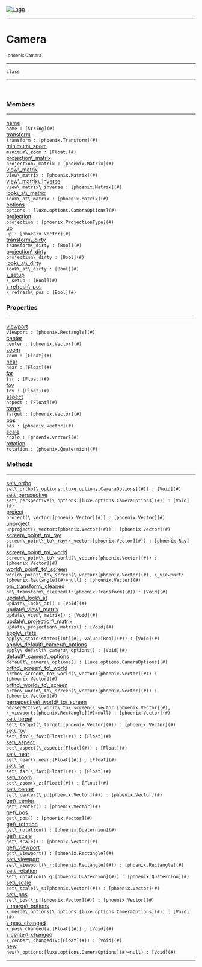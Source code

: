 
[![Logo](../../images/logo.png)](../../api/index.html)

---



<h1>Camera</h1>
<small>`phoenix.Camera`</small>



---

`class`

---

&nbsp;
&nbsp;



<h3>Members</h3> <hr/><span class="member apipage">
                <a name="name"><a class="lift" href="#name">name</a></a><div class="clear"></div><code class="signature apipage">name : [String](#)</code><br/></span>
            <span class="small_desc_flat"></span><span class="member apipage">
                <a name="transform"><a class="lift" href="#transform">transform</a></a><div class="clear"></div><code class="signature apipage">transform : [phoenix.Transform](#)</code><br/></span>
            <span class="small_desc_flat"></span><span class="member apipage">
                <a name="minimum_zoom"><a class="lift" href="#minimum_zoom">minimum\_zoom</a></a><div class="clear"></div><code class="signature apipage">minimum\_zoom : [Float](#)</code><br/></span>
            <span class="small_desc_flat"></span><span class="member apipage">
                <a name="projection_matrix"><a class="lift" href="#projection_matrix">projection\_matrix</a></a><div class="clear"></div><code class="signature apipage">projection\_matrix : [phoenix.Matrix](#)</code><br/></span>
            <span class="small_desc_flat"></span><span class="member apipage">
                <a name="view_matrix"><a class="lift" href="#view_matrix">view\_matrix</a></a><div class="clear"></div><code class="signature apipage">view\_matrix : [phoenix.Matrix](#)</code><br/></span>
            <span class="small_desc_flat"></span><span class="member apipage">
                <a name="view_matrix_inverse"><a class="lift" href="#view_matrix_inverse">view\_matrix\_inverse</a></a><div class="clear"></div><code class="signature apipage">view\_matrix\_inverse : [phoenix.Matrix](#)</code><br/></span>
            <span class="small_desc_flat"></span><span class="member apipage">
                <a name="look_at_matrix"><a class="lift" href="#look_at_matrix">look\_at\_matrix</a></a><div class="clear"></div><code class="signature apipage">look\_at\_matrix : [phoenix.Matrix](#)</code><br/></span>
            <span class="small_desc_flat"></span><span class="member apipage">
                <a name="options"><a class="lift" href="#options">options</a></a><div class="clear"></div><code class="signature apipage">options : [luxe.options.CameraOptions](#)</code><br/></span>
            <span class="small_desc_flat"></span><span class="member apipage">
                <a name="projection"><a class="lift" href="#projection">projection</a></a><div class="clear"></div><code class="signature apipage">projection : [phoenix.ProjectionType](#)</code><br/></span>
            <span class="small_desc_flat"></span><span class="member apipage">
                <a name="up"><a class="lift" href="#up">up</a></a><div class="clear"></div><code class="signature apipage">up : [phoenix.Vector](#)</code><br/></span>
            <span class="small_desc_flat"></span><span class="member apipage">
                <a name="transform_dirty"><a class="lift" href="#transform_dirty">transform\_dirty</a></a><div class="clear"></div><code class="signature apipage">transform\_dirty : [Bool](#)</code><br/></span>
            <span class="small_desc_flat"></span><span class="member apipage">
                <a name="projection_dirty"><a class="lift" href="#projection_dirty">projection\_dirty</a></a><div class="clear"></div><code class="signature apipage">projection\_dirty : [Bool](#)</code><br/></span>
            <span class="small_desc_flat"></span><span class="member apipage">
                <a name="look_at_dirty"><a class="lift" href="#look_at_dirty">look\_at\_dirty</a></a><div class="clear"></div><code class="signature apipage">look\_at\_dirty : [Bool](#)</code><br/></span>
            <span class="small_desc_flat"></span><span class="member apipage">
                <a name="_setup"><a class="lift" href="#_setup">\_setup</a></a><div class="clear"></div><code class="signature apipage">\_setup : [Bool](#)</code><br/></span>
            <span class="small_desc_flat"></span><span class="member apipage">
                <a name="_refresh_pos"><a class="lift" href="#_refresh_pos">\_refresh\_pos</a></a><div class="clear"></div><code class="signature apipage">\_refresh\_pos : [Bool](#)</code><br/></span>
            <span class="small_desc_flat"></span>



<h3>Properties</h3> <hr/><span class="member apipage">
                <a name="viewport"><a class="lift" href="#viewport">viewport</a></a> <div class="clear"></div><code class="signature apipage">viewport : [phoenix.Rectangle](#)</code><br/></span>
            <span class="small_desc_flat"></span><span class="member apipage">
                <a name="center"><a class="lift" href="#center">center</a></a> <div class="clear"></div><code class="signature apipage">center : [phoenix.Vector](#)</code><br/></span>
            <span class="small_desc_flat"></span><span class="member apipage">
                <a name="zoom"><a class="lift" href="#zoom">zoom</a></a> <div class="clear"></div><code class="signature apipage">zoom : [Float](#)</code><br/></span>
            <span class="small_desc_flat"></span><span class="member apipage">
                <a name="near"><a class="lift" href="#near">near</a></a> <div class="clear"></div><code class="signature apipage">near : [Float](#)</code><br/></span>
            <span class="small_desc_flat"></span><span class="member apipage">
                <a name="far"><a class="lift" href="#far">far</a></a> <div class="clear"></div><code class="signature apipage">far : [Float](#)</code><br/></span>
            <span class="small_desc_flat"></span><span class="member apipage">
                <a name="fov"><a class="lift" href="#fov">fov</a></a> <div class="clear"></div><code class="signature apipage">fov : [Float](#)</code><br/></span>
            <span class="small_desc_flat"></span><span class="member apipage">
                <a name="aspect"><a class="lift" href="#aspect">aspect</a></a> <div class="clear"></div><code class="signature apipage">aspect : [Float](#)</code><br/></span>
            <span class="small_desc_flat"></span><span class="member apipage">
                <a name="target"><a class="lift" href="#target">target</a></a> <div class="clear"></div><code class="signature apipage">target : [phoenix.Vector](#)</code><br/></span>
            <span class="small_desc_flat"></span><span class="member apipage">
                <a name="pos"><a class="lift" href="#pos">pos</a></a> <div class="clear"></div><code class="signature apipage">pos : [phoenix.Vector](#)</code><br/></span>
            <span class="small_desc_flat"></span><span class="member apipage">
                <a name="scale"><a class="lift" href="#scale">scale</a></a> <div class="clear"></div><code class="signature apipage">scale : [phoenix.Vector](#)</code><br/></span>
            <span class="small_desc_flat"></span><span class="member apipage">
                <a name="rotation"><a class="lift" href="#rotation">rotation</a></a> <div class="clear"></div><code class="signature apipage">rotation : [phoenix.Quaternion](#)</code><br/></span>
            <span class="small_desc_flat"></span>



<h3>Methods</h3> <hr/><span class="method apipage">
            <a name="set_ortho"><a class="lift" href="#set_ortho">set\_ortho</a></a> <div class="clear"></div><code class="signature apipage">set\_ortho(\_options:[luxe.options.CameraOptions](#)<span></span>) : [Void](#)</code><br/><span class="small_desc_flat"></span>
        </span>
    <span class="method apipage">
            <a name="set_perspective"><a class="lift" href="#set_perspective">set\_perspective</a></a> <div class="clear"></div><code class="signature apipage">set\_perspective(\_options:[luxe.options.CameraOptions](#)<span></span>) : [Void](#)</code><br/><span class="small_desc_flat"></span>
        </span>
    <span class="method apipage">
            <a name="project"><a class="lift" href="#project">project</a></a> <div class="clear"></div><code class="signature apipage">project(\_vector:[phoenix.Vector](#)<span></span>) : [phoenix.Vector](#)</code><br/><span class="small_desc_flat"></span>
        </span>
    <span class="method apipage">
            <a name="unproject"><a class="lift" href="#unproject">unproject</a></a> <div class="clear"></div><code class="signature apipage">unproject(\_vector:[phoenix.Vector](#)<span></span>) : [phoenix.Vector](#)</code><br/><span class="small_desc_flat"></span>
        </span>
    <span class="method apipage">
            <a name="screen_point_to_ray"><a class="lift" href="#screen_point_to_ray">screen\_point\_to\_ray</a></a> <div class="clear"></div><code class="signature apipage">screen\_point\_to\_ray(\_vector:[phoenix.Vector](#)<span></span>) : [phoenix.Ray](#)</code><br/><span class="small_desc_flat"></span>
        </span>
    <span class="method apipage">
            <a name="screen_point_to_world"><a class="lift" href="#screen_point_to_world">screen\_point\_to\_world</a></a> <div class="clear"></div><code class="signature apipage">screen\_point\_to\_world(\_vector:[phoenix.Vector](#)<span></span>) : [phoenix.Vector](#)</code><br/><span class="small_desc_flat"></span>
        </span>
    <span class="method apipage">
            <a name="world_point_to_screen"><a class="lift" href="#world_point_to_screen">world\_point\_to\_screen</a></a> <div class="clear"></div><code class="signature apipage">world\_point\_to\_screen(\_vector:[phoenix.Vector](#)<span></span>, \_viewport:[phoenix.Rectangle](#)<span>=null</span>) : [phoenix.Vector](#)</code><br/><span class="small_desc_flat"></span>
        </span>
    <span class="method apipage">
            <a name="on_transform_cleaned"><a class="lift" href="#on_transform_cleaned">on\_transform\_cleaned</a></a> <div class="clear"></div><code class="signature apipage">on\_transform\_cleaned(t:[phoenix.Transform](#)<span></span>) : [Void](#)</code><br/><span class="small_desc_flat"></span>
        </span>
    <span class="method apipage">
            <a name="update_look_at"><a class="lift" href="#update_look_at">update\_look\_at</a></a> <div class="clear"></div><code class="signature apipage">update\_look\_at() : [Void](#)</code><br/><span class="small_desc_flat"></span>
        </span>
    <span class="method apipage">
            <a name="update_view_matrix"><a class="lift" href="#update_view_matrix">update\_view\_matrix</a></a> <div class="clear"></div><code class="signature apipage">update\_view\_matrix() : [Void](#)</code><br/><span class="small_desc_flat"></span>
        </span>
    <span class="method apipage">
            <a name="update_projection_matrix"><a class="lift" href="#update_projection_matrix">update\_projection\_matrix</a></a> <div class="clear"></div><code class="signature apipage">update\_projection\_matrix() : [Void](#)</code><br/><span class="small_desc_flat"></span>
        </span>
    <span class="method apipage">
            <a name="apply_state"><a class="lift" href="#apply_state">apply\_state</a></a> <div class="clear"></div><code class="signature apipage">apply\_state(state:[Int](#)<span></span>, value:[Bool](#)<span></span>) : [Void](#)</code><br/><span class="small_desc_flat"></span>
        </span>
    <span class="method apipage">
            <a name="apply_default_camera_options"><a class="lift" href="#apply_default_camera_options">apply\_default\_camera\_options</a></a> <div class="clear"></div><code class="signature apipage">apply\_default\_camera\_options() : [Void](#)</code><br/><span class="small_desc_flat"></span>
        </span>
    <span class="method apipage">
            <a name="default_camera_options"><a class="lift" href="#default_camera_options">default\_camera\_options</a></a> <div class="clear"></div><code class="signature apipage">default\_camera\_options() : [luxe.options.CameraOptions](#)</code><br/><span class="small_desc_flat"></span>
        </span>
    <span class="method apipage">
            <a name="ortho_screen_to_world"><a class="lift" href="#ortho_screen_to_world">ortho\_screen\_to\_world</a></a> <div class="clear"></div><code class="signature apipage">ortho\_screen\_to\_world(\_vector:[phoenix.Vector](#)<span></span>) : [phoenix.Vector](#)</code><br/><span class="small_desc_flat"></span>
        </span>
    <span class="method apipage">
            <a name="ortho_world_to_screen"><a class="lift" href="#ortho_world_to_screen">ortho\_world\_to\_screen</a></a> <div class="clear"></div><code class="signature apipage">ortho\_world\_to\_screen(\_vector:[phoenix.Vector](#)<span></span>) : [phoenix.Vector](#)</code><br/><span class="small_desc_flat"></span>
        </span>
    <span class="method apipage">
            <a name="persepective_world_to_screen"><a class="lift" href="#persepective_world_to_screen">persepective\_world\_to\_screen</a></a> <div class="clear"></div><code class="signature apipage">persepective\_world\_to\_screen(\_vector:[phoenix.Vector](#)<span></span>, \_viewport:[phoenix.Rectangle](#)<span>=null</span>) : [phoenix.Vector](#)</code><br/><span class="small_desc_flat"></span>
        </span>
    <span class="method apipage">
            <a name="set_target"><a class="lift" href="#set_target">set\_target</a></a> <div class="clear"></div><code class="signature apipage">set\_target(\_target:[phoenix.Vector](#)<span></span>) : [phoenix.Vector](#)</code><br/><span class="small_desc_flat"></span>
        </span>
    <span class="method apipage">
            <a name="set_fov"><a class="lift" href="#set_fov">set\_fov</a></a> <div class="clear"></div><code class="signature apipage">set\_fov(\_fov:[Float](#)<span></span>) : [Float](#)</code><br/><span class="small_desc_flat"></span>
        </span>
    <span class="method apipage">
            <a name="set_aspect"><a class="lift" href="#set_aspect">set\_aspect</a></a> <div class="clear"></div><code class="signature apipage">set\_aspect(\_aspect:[Float](#)<span></span>) : [Float](#)</code><br/><span class="small_desc_flat"></span>
        </span>
    <span class="method apipage">
            <a name="set_near"><a class="lift" href="#set_near">set\_near</a></a> <div class="clear"></div><code class="signature apipage">set\_near(\_near:[Float](#)<span></span>) : [Float](#)</code><br/><span class="small_desc_flat"></span>
        </span>
    <span class="method apipage">
            <a name="set_far"><a class="lift" href="#set_far">set\_far</a></a> <div class="clear"></div><code class="signature apipage">set\_far(\_far:[Float](#)<span></span>) : [Float](#)</code><br/><span class="small_desc_flat"></span>
        </span>
    <span class="method apipage">
            <a name="set_zoom"><a class="lift" href="#set_zoom">set\_zoom</a></a> <div class="clear"></div><code class="signature apipage">set\_zoom(\_z:[Float](#)<span></span>) : [Float](#)</code><br/><span class="small_desc_flat"></span>
        </span>
    <span class="method apipage">
            <a name="set_center"><a class="lift" href="#set_center">set\_center</a></a> <div class="clear"></div><code class="signature apipage">set\_center(\_p:[phoenix.Vector](#)<span></span>) : [phoenix.Vector](#)</code><br/><span class="small_desc_flat"></span>
        </span>
    <span class="method apipage">
            <a name="get_center"><a class="lift" href="#get_center">get\_center</a></a> <div class="clear"></div><code class="signature apipage">get\_center() : [phoenix.Vector](#)</code><br/><span class="small_desc_flat"></span>
        </span>
    <span class="method apipage">
            <a name="get_pos"><a class="lift" href="#get_pos">get\_pos</a></a> <div class="clear"></div><code class="signature apipage">get\_pos() : [phoenix.Vector](#)</code><br/><span class="small_desc_flat"></span>
        </span>
    <span class="method apipage">
            <a name="get_rotation"><a class="lift" href="#get_rotation">get\_rotation</a></a> <div class="clear"></div><code class="signature apipage">get\_rotation() : [phoenix.Quaternion](#)</code><br/><span class="small_desc_flat"></span>
        </span>
    <span class="method apipage">
            <a name="get_scale"><a class="lift" href="#get_scale">get\_scale</a></a> <div class="clear"></div><code class="signature apipage">get\_scale() : [phoenix.Vector](#)</code><br/><span class="small_desc_flat"></span>
        </span>
    <span class="method apipage">
            <a name="get_viewport"><a class="lift" href="#get_viewport">get\_viewport</a></a> <div class="clear"></div><code class="signature apipage">get\_viewport() : [phoenix.Rectangle](#)</code><br/><span class="small_desc_flat"></span>
        </span>
    <span class="method apipage">
            <a name="set_viewport"><a class="lift" href="#set_viewport">set\_viewport</a></a> <div class="clear"></div><code class="signature apipage">set\_viewport(\_r:[phoenix.Rectangle](#)<span></span>) : [phoenix.Rectangle](#)</code><br/><span class="small_desc_flat"></span>
        </span>
    <span class="method apipage">
            <a name="set_rotation"><a class="lift" href="#set_rotation">set\_rotation</a></a> <div class="clear"></div><code class="signature apipage">set\_rotation(\_q:[phoenix.Quaternion](#)<span></span>) : [phoenix.Quaternion](#)</code><br/><span class="small_desc_flat"></span>
        </span>
    <span class="method apipage">
            <a name="set_scale"><a class="lift" href="#set_scale">set\_scale</a></a> <div class="clear"></div><code class="signature apipage">set\_scale(\_s:[phoenix.Vector](#)<span></span>) : [phoenix.Vector](#)</code><br/><span class="small_desc_flat"></span>
        </span>
    <span class="method apipage">
            <a name="set_pos"><a class="lift" href="#set_pos">set\_pos</a></a> <div class="clear"></div><code class="signature apipage">set\_pos(\_p:[phoenix.Vector](#)<span></span>) : [phoenix.Vector](#)</code><br/><span class="small_desc_flat"></span>
        </span>
    <span class="method apipage">
            <a name="_merge_options"><a class="lift" href="#_merge_options">\_merge\_options</a></a> <div class="clear"></div><code class="signature apipage">\_merge\_options(\_options:[luxe.options.CameraOptions](#)<span></span>) : [Void](#)</code><br/><span class="small_desc_flat"></span>
        </span>
    <span class="method apipage">
            <a name="_pos_changed"><a class="lift" href="#_pos_changed">\_pos\_changed</a></a> <div class="clear"></div><code class="signature apipage">\_pos\_changed(v:[Float](#)<span></span>) : [Void](#)</code><br/><span class="small_desc_flat"></span>
        </span>
    <span class="method apipage">
            <a name="_center_changed"><a class="lift" href="#_center_changed">\_center\_changed</a></a> <div class="clear"></div><code class="signature apipage">\_center\_changed(v:[Float](#)<span></span>) : [Void](#)</code><br/><span class="small_desc_flat"></span>
        </span>
    <span class="method apipage">
            <a name="new"><a class="lift" href="#new">new</a></a> <div class="clear"></div><code class="signature apipage">new(\_options:[luxe.options.CameraOptions](#)<span>=null</span>) : [Void](#)</code><br/><span class="small_desc_flat"></span>
        </span>
    





---

&nbsp;
&nbsp;
&nbsp;
&nbsp;
